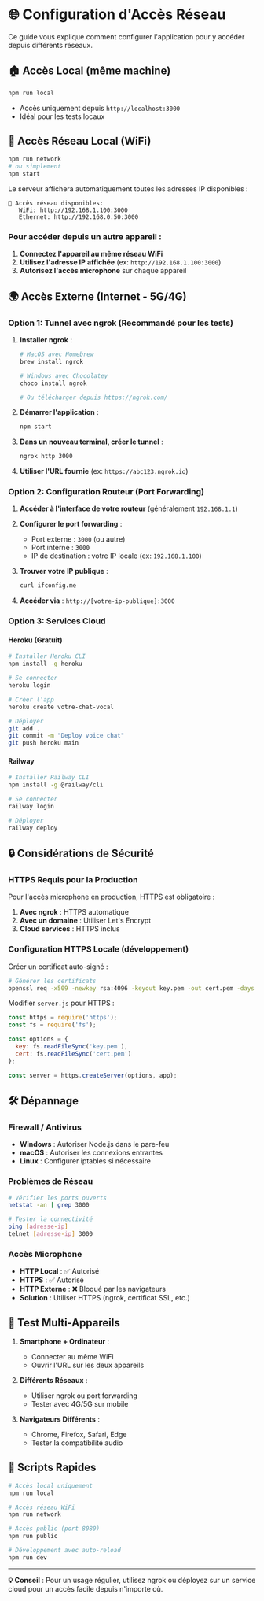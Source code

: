 # 🌐 Configuration d'Accès Réseau

Ce guide vous explique comment configurer l'application pour y accéder depuis différents réseaux.

## 🏠 Accès Local (même machine)

```bash
npm run local
```
- Accès uniquement depuis `http://localhost:3000`
- Idéal pour les tests locaux

## 📡 Accès Réseau Local (WiFi)

```bash
npm run network
# ou simplement
npm start
```

Le serveur affichera automatiquement toutes les adresses IP disponibles :
```
📡 Accès réseau disponibles:
   WiFi: http://192.168.1.100:3000
   Ethernet: http://192.168.0.50:3000
```

### Pour accéder depuis un autre appareil :
1. **Connectez l'appareil au même réseau WiFi**
2. **Utilisez l'adresse IP affichée** (ex: `http://192.168.1.100:3000`)
3. **Autorisez l'accès microphone** sur chaque appareil

## 🌍 Accès Externe (Internet - 5G/4G)

### Option 1: Tunnel avec ngrok (Recommandé pour les tests)

1. **Installer ngrok** :
   ```bash
   # MacOS avec Homebrew
   brew install ngrok
   
   # Windows avec Chocolatey
   choco install ngrok
   
   # Ou télécharger depuis https://ngrok.com/
   ```

2. **Démarrer l'application** :
   ```bash
   npm start
   ```

3. **Dans un nouveau terminal, créer le tunnel** :
   ```bash
   ngrok http 3000
   ```

4. **Utiliser l'URL fournie** (ex: `https://abc123.ngrok.io`)

### Option 2: Configuration Routeur (Port Forwarding)

1. **Accéder à l'interface de votre routeur** (généralement `192.168.1.1`)

2. **Configurer le port forwarding** :
   - Port externe : `3000` (ou autre)
   - Port interne : `3000`
   - IP de destination : votre IP locale (ex: `192.168.1.100`)

3. **Trouver votre IP publique** :
   ```bash
   curl ifconfig.me
   ```

4. **Accéder via** : `http://[votre-ip-publique]:3000`

### Option 3: Services Cloud

#### Heroku (Gratuit)
```bash
# Installer Heroku CLI
npm install -g heroku

# Se connecter
heroku login

# Créer l'app
heroku create votre-chat-vocal

# Déployer
git add .
git commit -m "Deploy voice chat"
git push heroku main
```

#### Railway
```bash
# Installer Railway CLI
npm install -g @railway/cli

# Se connecter
railway login

# Déployer
railway deploy
```

## 🔒 Considérations de Sécurité

### HTTPS Requis pour la Production
Pour l'accès microphone en production, HTTPS est obligatoire :

1. **Avec ngrok** : HTTPS automatique
2. **Avec un domaine** : Utiliser Let's Encrypt
3. **Cloud services** : HTTPS inclus

### Configuration HTTPS Locale (développement)

Créer un certificat auto-signé :

```bash
# Générer les certificats
openssl req -x509 -newkey rsa:4096 -keyout key.pem -out cert.pem -days 365 -nodes
```

Modifier `server.js` pour HTTPS :

```javascript
const https = require('https');
const fs = require('fs');

const options = {
  key: fs.readFileSync('key.pem'),
  cert: fs.readFileSync('cert.pem')
};

const server = https.createServer(options, app);
```

## 🛠️ Dépannage

### Firewall / Antivirus
- **Windows** : Autoriser Node.js dans le pare-feu
- **macOS** : Autoriser les connexions entrantes
- **Linux** : Configurer iptables si nécessaire

### Problèmes de Réseau
```bash
# Vérifier les ports ouverts
netstat -an | grep 3000

# Tester la connectivité
ping [adresse-ip]
telnet [adresse-ip] 3000
```

### Accès Microphone
- **HTTP Local** : ✅ Autorisé
- **HTTPS** : ✅ Autorisé
- **HTTP Externe** : ❌ Bloqué par les navigateurs
- **Solution** : Utiliser HTTPS (ngrok, certificat SSL, etc.)

## 📱 Test Multi-Appareils

1. **Smartphone + Ordinateur** :
   - Connecter au même WiFi
   - Ouvrir l'URL sur les deux appareils

2. **Différents Réseaux** :
   - Utiliser ngrok ou port forwarding
   - Tester avec 4G/5G sur mobile

3. **Navigateurs Différents** :
   - Chrome, Firefox, Safari, Edge
   - Tester la compatibilité audio

## 🚀 Scripts Rapides

```bash
# Accès local uniquement
npm run local

# Accès réseau WiFi
npm run network

# Accès public (port 8080)
npm run public

# Développement avec auto-reload
npm run dev
```

---

**💡 Conseil** : Pour un usage régulier, utilisez ngrok ou déployez sur un service cloud pour un accès facile depuis n'importe où.